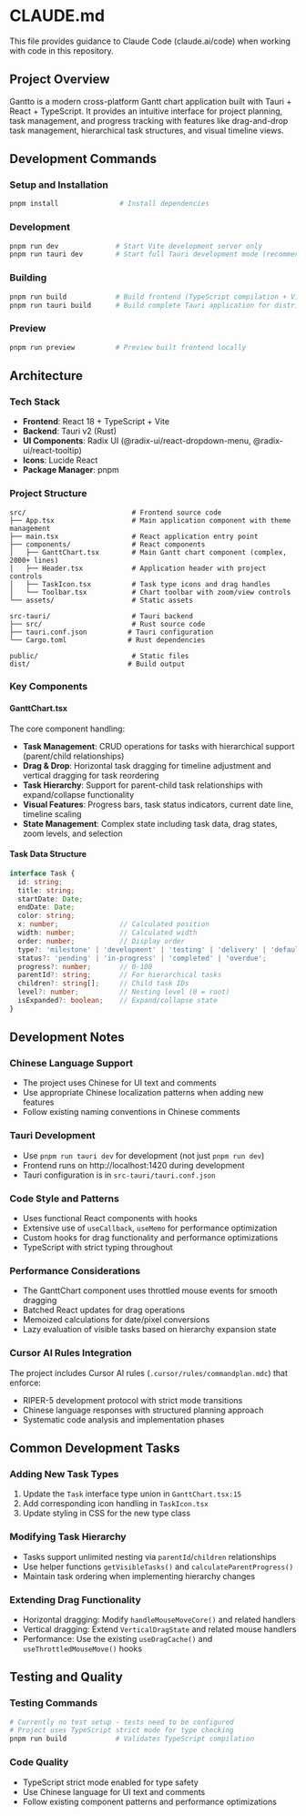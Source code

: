 # CLAUDE.md

This file provides guidance to Claude Code (claude.ai/code) when working with code in this repository.

## Project Overview

Gantto is a modern cross-platform Gantt chart application built with Tauri + React + TypeScript. It provides an intuitive interface for project planning, task management, and progress tracking with features like drag-and-drop task management, hierarchical task structures, and visual timeline views.

## Development Commands

### Setup and Installation
```bash
pnpm install               # Install dependencies
```

### Development
```bash
pnpm run dev              # Start Vite development server only
pnpm run tauri dev        # Start full Tauri development mode (recommended)
```

### Building
```bash
pnpm run build            # Build frontend (TypeScript compilation + Vite build)
pnpm run tauri build      # Build complete Tauri application for distribution
```

### Preview
```bash
pnpm run preview          # Preview built frontend locally
```

## Architecture

### Tech Stack
- **Frontend**: React 18 + TypeScript + Vite
- **Backend**: Tauri v2 (Rust)
- **UI Components**: Radix UI (@radix-ui/react-dropdown-menu, @radix-ui/react-tooltip)
- **Icons**: Lucide React
- **Package Manager**: pnpm

### Project Structure
```
src/                          # Frontend source code
├── App.tsx                   # Main application component with theme management
├── main.tsx                  # React application entry point
├── components/               # React components
│   ├── GanttChart.tsx        # Main Gantt chart component (complex, 2000+ lines)
│   ├── Header.tsx            # Application header with project controls
│   ├── TaskIcon.tsx          # Task type icons and drag handles
│   └── Toolbar.tsx           # Chart toolbar with zoom/view controls
└── assets/                   # Static assets

src-tauri/                    # Tauri backend
├── src/                      # Rust source code
├── tauri.conf.json          # Tauri configuration
└── Cargo.toml               # Rust dependencies

public/                       # Static files
dist/                        # Build output
```

### Key Components

#### GanttChart.tsx
The core component handling:
- **Task Management**: CRUD operations for tasks with hierarchical support (parent/child relationships)
- **Drag & Drop**: Horizontal task dragging for timeline adjustment and vertical dragging for task reordering
- **Task Hierarchy**: Support for parent-child task relationships with expand/collapse functionality
- **Visual Features**: Progress bars, task status indicators, current date line, timeline scaling
- **State Management**: Complex state including task data, drag states, zoom levels, and selection

#### Task Data Structure
```typescript
interface Task {
  id: string;
  title: string;
  startDate: Date;
  endDate: Date;
  color: string;
  x: number;               // Calculated position
  width: number;           // Calculated width  
  order: number;           // Display order
  type?: 'milestone' | 'development' | 'testing' | 'delivery' | 'default';
  status?: 'pending' | 'in-progress' | 'completed' | 'overdue';
  progress?: number;       // 0-100
  parentId?: string;       // For hierarchical tasks
  children?: string[];     // Child task IDs
  level?: number;          // Nesting level (0 = root)
  isExpanded?: boolean;    // Expand/collapse state
}
```

## Development Notes

### Chinese Language Support
- The project uses Chinese for UI text and comments
- Use appropriate Chinese localization patterns when adding new features
- Follow existing naming conventions in Chinese comments

### Tauri Development
- Use `pnpm run tauri dev` for development (not just `pnpm run dev`)
- Frontend runs on http://localhost:1420 during development
- Tauri configuration is in `src-tauri/tauri.conf.json`

### Code Style and Patterns
- Uses functional React components with hooks
- Extensive use of `useCallback`, `useMemo` for performance optimization
- Custom hooks for drag functionality and performance optimizations
- TypeScript with strict typing throughout

### Performance Considerations
- The GanttChart component uses throttled mouse events for smooth dragging
- Batched React updates for drag operations
- Memoized calculations for date/pixel conversions
- Lazy evaluation of visible tasks based on hierarchy expansion state

### Cursor AI Rules Integration
The project includes Cursor AI rules (`.cursor/rules/commandplan.mdc`) that enforce:
- RIPER-5 development protocol with strict mode transitions
- Chinese language responses with structured planning approach
- Systematic code analysis and implementation phases

## Common Development Tasks

### Adding New Task Types
1. Update the `Task` interface type union in `GanttChart.tsx:15`
2. Add corresponding icon handling in `TaskIcon.tsx`
3. Update styling in CSS for the new type class

### Modifying Task Hierarchy
- Tasks support unlimited nesting via `parentId`/`children` relationships
- Use helper functions `getVisibleTasks()` and `calculateParentProgress()` 
- Maintain task ordering when implementing hierarchy changes

### Extending Drag Functionality
- Horizontal dragging: Modify `handleMouseMoveCore()` and related handlers
- Vertical dragging: Extend `VerticalDragState` and related mouse handlers
- Performance: Use the existing `useDragCache()` and `useThrottledMouseMove()` hooks

## Testing and Quality

### Testing Commands
```bash
# Currently no test setup - tests need to be configured
# Project uses TypeScript strict mode for type checking
pnpm run build            # Validates TypeScript compilation
```

### Code Quality
- TypeScript strict mode enabled for type safety
- Use Chinese language for UI text and comments
- Follow existing component patterns and performance optimizations